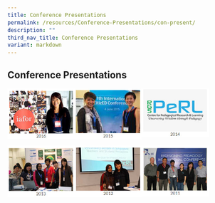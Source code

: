 ```yaml
---
title: Conference Presentations
permalink: /resources/Conference-Presentations/con-present/
description: ""
third_nav_title: Conference Presentations
variant: markdown
---
```

## Conference Presentations

<p><a href="/resources/Conference-Presentations/2016/">
<img style="width:30%" align="left" src="/images/con1.jpg">
</a></p>

<p><a href="/resources/Conference-Presentations/2015/">
<img style="width:30%" align="left" src="/images/con2.jpg">
</a></p>

<p><a href="/resources/Conference-Presentations/2014/">
<img style="width:30%" align="left" src="/images/con3.jpg">
</a></p>
<br clear="left">

<p><a href="/resources/Conference-Presentations/2013/">
<img style="width:30%" align="left" src="/images/con4.jpg">
</a></p>

<p><a href="/resources/Conference-Presentations/2012/">
<img style="width:30%" align="left" src="/images/con5.jpg">
</a></p>

<p><a href="/resources/Conference-Presentations/2011/">
<img style="width:30%" align="left" src="/images/con6.jpg">
</a></p>
<br clear="left">